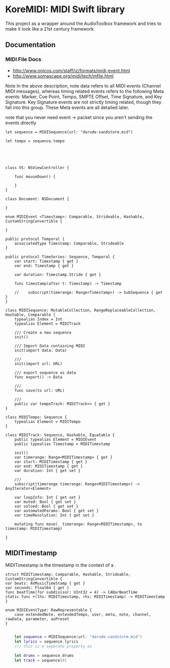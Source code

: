 # KoreMIDI: MIDI Swift library

This project as a wrapper around the AudioToolbox framework and tries to make it look like a 21st century framework.  

## Documentation
### MIDI File Docs
* http://www.onicos.com/staff/iz/formats/midi-event.html
* http://www.somascape.org/midi/tech/mfile.html

Note In the above description, note data refers to all MIDI events (Channel MIDI messages), whereas timing related events refers to the following Meta events: Marker, Cue Point, Tempo, SMPTE Offset, Time Signature, and Key Signature. Key Signature events are not strictly timing related, though they fall into this group. These Meta events are all detailed later.

note that you never need event -> packet since you aren't sending the events directly

```
let sequence = MIDISequence(url: "darude-sandstorm.mid")

let tempo = sequence.tempo





class VS: NSViewController {
    
    func mouseDown() {
        
    }
}

class Document: NSDocument {
    
}

```

```
enum MIDIEvent <Timestamp>: Comparable, Strideable, Hashable,      CustomStringConvertible {
    
}

public protocol Temporal {
    associatedtype Timestamp: Comparable, Strideable
}

public protocol TimeSeries: Sequence, Temporal {
    var start: Timestamp { get }
    var end: Timestamp { get }

    var duration: Timestamp.Stride { get }

    func timestamp(after t: Timestamp) -> Timestamp

    //    subscript(timerange: Range<Timestamp>) -> SubSequence { get }
}

```

```
class MIDISequence: MutableCollection, RangeReplaceableCollection, Hashable, Comparable {
    typealias Index = Int
    typealias Element = MIDITrack

    /// Create a new sequence
    init()

    /// Import Data containing MIDI
    init(import data: Data)

    /// 
    init(import url: URL)

    /// export sequence as data
    func export() -> Data

    ///
    func save(to url: URL)

    ///
    public var tempoTrack: MIDITrack<> { get }
}

class MIDITempo: Sequence {
    typealias Element = MIDITempo
}
```


```
class MIDITrack: Sequence, Hashable, Equatable {
    public typealias Element = MIDIEvent
    public typealias Timestamp = MIDITimestamp

    init()
    var timerange: Range<MIDITimestamp> { get }
    var start: MIDITimestamp { get }
    var end: MIDITimestamp { get }
    var duration: Int { get set }

    /// 
    subscript(timerange timerange: Range<MIDITimestamp>) -> AnyIterator<Element>

    var loopInfo: Int { get set }
    var muted: Bool { get set }
    var soloed: Bool { get set }
    var automatedParams: Bool { get set }
    var timeResolution: Int { get set } 

    mutating func move(_ timerange: Range<MIDITimestamp>, to timestamp: MIDITimestamp)

}
```

 

## MIDITimestamp

MIDITimestamp is the timestamp in the context of a . 

```
struct MIDITimestamp: Comparable, Hashable, Strideable, CustomStringConvertible {
var beats: AVMusicTimeStamp { get }
var seconds: Float64 { get }
func beatTime(for subdivisor: UInt32 = 4) -> CABarBeatTime
static func +(lhs: MIDITimestamp, rhs: MIDITimestamp) -> MIDITimestamp
}
```


```
enum MIDIEventType: RawRepresentable {
    case extendedNote, extendedTempo, user, meta, note, channel, rawData, parameter, auPreset
}

```



```swift

    let sequence = MIDISequence(url: "darude-sandstorm.mid")
    let lyrics = sequence.lyrics
    /// this is a separate property as 

    let drums = sequence.drums
    let track = sequence[0]
    
 
```
